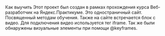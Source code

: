 Как выучить
Этот проект был создан в рамках прохождения курса Веб-разработчик на Яндекс.Практикуме.
Это одностраничный сайт.
Посвященный методам обучения.
Также на сайте встречается блок с видео.
Для подключения видео используется тег iframe.
Так же были обнаружены визуальные элементы при помощи @keyframes.

